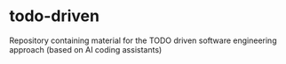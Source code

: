 # todo-driven
Repository containing material for the TODO driven software engineering approach (based on AI coding assistants)
